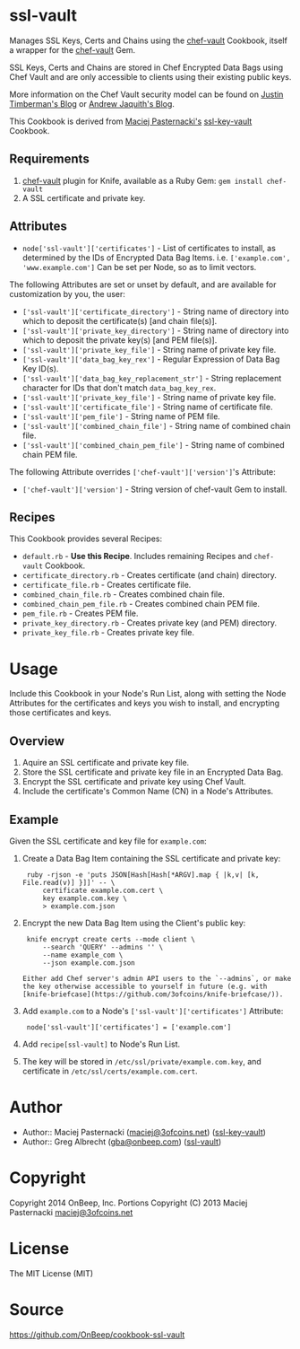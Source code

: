 ssl-vault
===
Manages SSL Keys, Certs and Chains using the 
[chef-vault](https://github.com/opscode-cookbooks/chef-vault) Cookbook, itself
a wrapper for the [chef-vault](https://github.com/Nordstrom/chef-vault) Gem.

SSL Keys, Certs and Chains are stored in Chef Encrypted Data Bags using Chef
Vault and are only accessible to clients using their existing public keys.

More information on the Chef Vault security model can be found on [Justin Timberman's Blog](http://jtimberman.housepub.org/blog/2013/09/10/managing-secrets-with-chef-vault/) or [Andrew Jaquith's Blog](http://www.markerbench.com/blog/2013/10/06/chef-3rd-course/).

This Cookbook is derived from [Maciej Pasternacki's](https://github.com/mpasternacki) [ssl-key-vault](https://github.com/3ofcoins/chef-cookbook-ssl-key-vault) Cookbook.


Requirements
---
1. [chef-vault](https://github.com/Nordstrom/chef-vault) plugin for Knife,
available as a Ruby Gem: `gem install chef-vault`
2. A SSL certificate and private key.


Attributes
---
- `node['ssl-vault']['certificates']` - List of certificates to install, as
  determined by the IDs of Encrypted Data Bag Items. 
  i.e. `['example.com', 'www.example.com']`
  Can be set per Node, so as to limit vectors.

The following Attributes are set or unset by default, and are available for 
customization by you, the user:
- `['ssl-vault']['certificate_directory']` - String name of directory into 
  which to deposit the certificate(s) [and chain file(s)].
- `['ssl-vault']['private_key_directory']` - String name of directory into 
  which to deposit the private key(s) [and PEM file(s)].
- `['ssl-vault']['private_key_file']` - String name of private key file.
- `['ssl-vault']['data_bag_key_rex']` - Regular Expression of Data Bag Key 
  ID(s).
- `['ssl-vault']['data_bag_key_replacement_str']` - String replacement 
  character for IDs that don't match `data_bag_key_rex`.
- `['ssl-vault']['private_key_file']` - String name of private key file.
- `['ssl-vault']['certificate_file']` - String name of certificate file.
- `['ssl-vault']['pem_file']` - String name of PEM file.
- `['ssl-vault']['combined_chain_file']` - String name of combined chain file.
- `['ssl-vault']['combined_chain_pem_file']` - String name of combined chain
  PEM file.

The following Attribute overrides `['chef-vault']['version']`'s Attribute:
- `['chef-vault']['version']` - String version of chef-vault Gem to install.


Recipes
---
This Cookbook provides several Recipes:

- `default.rb` - **Use this Recipe**. Includes remaining Recipes and 
  `chef-vault` Cookbook.
- `certificate_directory.rb` - Creates certificate (and chain) directory.
- `certificate_file.rb` - Creates certificate file.
- `combined_chain_file.rb` - Creates combined chain file.
- `combined_chain_pem_file.rb` - Creates combined chain PEM file.
- `pem_file.rb` - Creates PEM file.
- `private_key_directory.rb` - Creates private key (and PEM) directory.
- `private_key_file.rb` - Creates private key file.


Usage
===
Include this Cookbook in your Node's Run List, along with setting the Node
Attributes for the certificates and keys you wish to install, and encrypting
those certificates and keys.

Overview
---
1. Aquire an SSL certificate and private key file.
2. Store the SSL certificate and private key file in an Encrypted Data Bag.
3. Encrypt the SSL certificate and private key using Chef Vault.
4. Include the certificate's Common Name (CN) in a Node's Attributes.


Example
---
Given the SSL certificate and key file for `example.com`:

1. Create a Data Bag Item containing the SSL certificate and private key:

        ruby -rjson -e 'puts JSON[Hash[Hash[*ARGV].map { |k,v| [k, File.read(v)] }]]' -- \
            certificate example.com.cert \
            key example.com.key \
            > example.com.json

2. Encrypt the new Data Bag Item using the Client's public key:

        knife encrypt create certs --mode client \
            --search 'QUERY' --admins '' \
            --name example_com \
            --json example.com.json

       Either add Chef server's admin API users to the `--admins`, or make
       the key otherwise accessible to yourself in future (e.g. with
       [knife-briefcase](https://github.com/3ofcoins/knife-briefcase/)).

3. Add `example.com` to a Node's `['ssl-vault']['certificates']` Attribute:

        node['ssl-vault']['certificates'] = ['example.com']

4. Add `recipe[ssl-vault]` to Node's Run List.
5. The key will be stored in `/etc/ssl/private/example.com.key`, and
certificate in `/etc/ssl/certs/example.com.cert`.


Author
===
- Author:: Maciej Pasternacki (<maciej@3ofcoins.net>) ([ssl-key-vault](https://github.com/3ofcoins/chef-cookbook-ssl-key-vault))
- Author:: Greg Albrecht (<gba@onbeep.com>) ([ssl-vault](https://github.com/OnBeep/cookbook-ssl-vault))

Copyright
===
Copyright 2014 OnBeep, Inc.
Portions Copyright (C) 2013 Maciej Pasternacki <maciej@3ofcoins.net>

License
===
The MIT License (MIT)

Source
===
https://github.com/OnBeep/cookbook-ssl-vault
